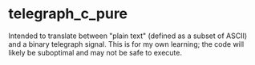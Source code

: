 # telegraph_c_pure
Intended to translate between "plain text" (defined as a subset of ASCII) and a binary telegraph signal. This is for my own learning; the code will likely be suboptimal and may not be safe to execute.
